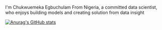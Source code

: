 I'm Chukwuemeka Egbuchulam From Nigeria, a committed data scientist, who enjoys building models and creating solution from data insight

[![Anurag's GitHub stats](https://github-readme-stats.vercel.app/api?username=Chukwuemeka)](https://github.com/anuraghazra/github-readme-stats)
